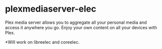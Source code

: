 # plexmediaserver-elec
Plex media server allows you to aggregate all your personal media and access it anywhere you go. Enjoy your own content on all your devices with Plex.

*Will work on libreelec and coreelec.
